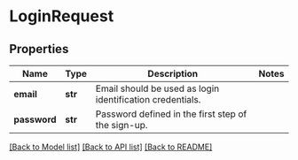 # LoginRequest

## Properties
Name | Type | Description | Notes
------------ | ------------- | ------------- | -------------
**email** | **str** | Email should be used as login identification credentials. | 
**password** | **str** | Password defined in the first step of the sign-up. | 

[[Back to Model list]](../README.md#documentation-for-models) [[Back to API list]](../README.md#documentation-for-api-endpoints) [[Back to README]](../README.md)


